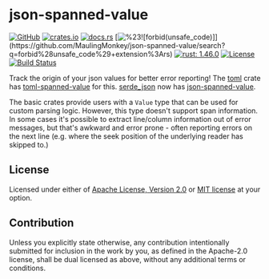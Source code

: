 # json-spanned-value

[![GitHub](https://img.shields.io/github/stars/MaulingMonkey/json-spanned-value.svg?label=GitHub&style=social)](https://github.com/MaulingMonkey/json-spanned-value)
[![crates.io](https://img.shields.io/crates/v/json-spanned-value.svg)](https://crates.io/crates/json-spanned-value)
[![docs.rs](https://docs.rs/json-spanned-value/badge.svg)](https://docs.rs/json-spanned-value)
[![%23![forbid(unsafe_code)]](https://img.shields.io/github/search/MaulingMonkey/json-spanned-value/%23%21%5Bforbid%28unsafe_code%29%5D%2bextension%3Ars?color=green&label=%23![forbid(unsafe_code)])](https://github.com/MaulingMonkey/json-spanned-value/search?q=forbid%28unsafe_code%29+extension%3Ars)
[![rust: 1.46.0](https://img.shields.io/badge/rust-1.46.0%2B-yellow.svg)](https://gist.github.com/MaulingMonkey/c81a9f18811079f19326dac4daa5a359#minimum-supported-rust-versions-msrv)
[![License](https://img.shields.io/crates/l/json-spanned-value.svg)](https://github.com/MaulingMonkey/json-spanned-value)
[![Build Status](https://travis-ci.com/MaulingMonkey/json-spanned-value.svg?branch=master)](https://travis-ci.com/MaulingMonkey/json-spanned-value)
<!-- [![dependency status](https://deps.rs/repo/github/MaulingMonkey/json-spanned-value/status.svg)](https://deps.rs/repo/github/MaulingMonkey/json-spanned-value) -->


Track the origin of your json values for better error reporting!
The [toml] crate has [toml-spanned-value] for this.
[serde_json] now has [json-spanned-value].

The basic crates provide users with a `Value` type that can be used for custom parsing logic.
However, this type doesn't support span information.
In some cases it's possible to extract line/column information out of error messages,
but that's awkward and error prone - often reporting errors on the next line
(e.g. where the seek position of the underlying reader has skipped to.)

## License

Licensed under either of [Apache License, Version 2.0](LICENSE-APACHE) or [MIT license](LICENSE-MIT) at your option.

## Contribution

Unless you explicitly state otherwise, any contribution intentionally submitted
for inclusion in the work by you, as defined in the Apache-2.0 license, shall be
dual licensed as above, without any additional terms or conditions.


[serde_json]:           https://docs.rs/serde_json/
[toml]:                 https://docs.rs/toml/
[toml-spanned-value]:   https://docs.rs/toml-spanned-value/
[json-spanned-value]:   https://docs.rs/json-spanned-value/
